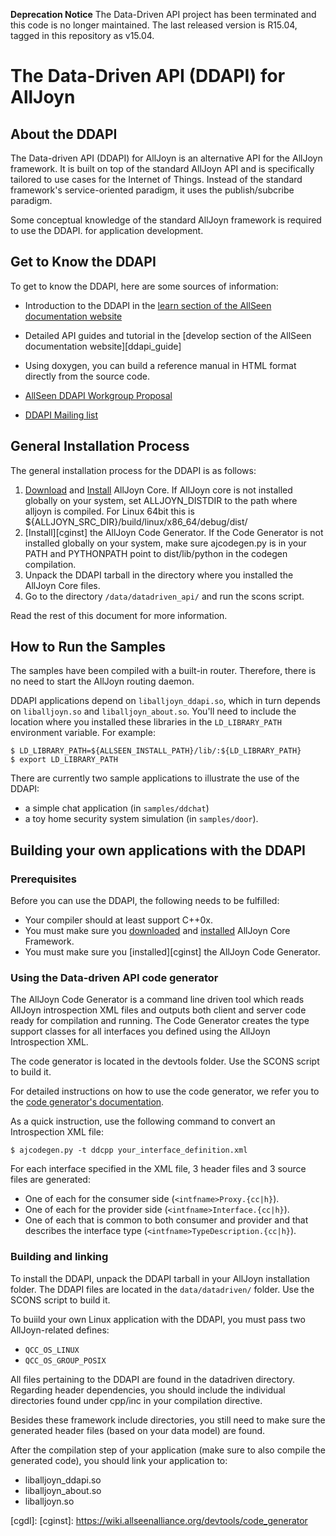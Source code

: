 **Deprecation Notice**
The Data-Driven API project has been terminated and this code is no longer
maintained. The last released version is R15.04, tagged in this repository as
v15.04.

# The Data-Driven API (DDAPI) for AllJoyn

## About the DDAPI

The Data-driven API (DDAPI) for AllJoyn is an alternative API for the AllJoyn
framework. It is built on top of the standard AllJoyn API and  is specifically
tailored to use cases for the Internet of Things. Instead of the standard
framework's service-oriented paradigm, it uses the publish/subcribe paradigm.

Some conceptual knowledge of the standard AllJoyn framework is required to use the DDAPI.
for application development.

## Get to Know the DDAPI

To get to know the DDAPI, here are some sources of information:

* Introduction to the DDAPI in the [learn section of the AllSeen documentation website][ddapi_intro]

* Detailed API guides and tutorial in the [develop section of the AllSeen documentation website][ddapi_guide]

* Using doxygen, you can build a reference manual in HTML format directly from
  the source code.

* [AllSeen DDAPI Workgroup Proposal](https://wiki.allseenalliance.org/tsc/technical_steering_committee/proposals/simplifiedapi)

* [DDAPI Mailing list](https://lists.allseenalliance.org/mailman/listinfo/allseen-datadriven)

## General Installation Process

The general installation process for the DDAPI is as follows:

1. [Download][ajdl] and [Install][ajinst] AllJoyn Core.
   If AllJoyn core is not installed globally on your system, set ALLJOYN_DISTDIR
   to the path where alljoyn is compiled. For Linux 64bit this is ${ALLJOYN_SRC_DIR}/build/linux/x86_64/debug/dist/
2. [Install][cginst] the AllJoyn Code Generator.
   If the Code Generator is not installed globally on your system, make sure ajcodegen.py is in your PATH and
   PYTHONPATH point to dist/lib/python in the codegen compilation.
3. Unpack the DDAPI tarball in the directory where you installed the AllJoyn Core files.
4. Go to the directory `/data/datadriven_api/` and run the scons script.

Read the rest of this document for more information. 
 
## How to Run the Samples

The samples have been compiled with a built-in router. Therefore, there is no
need to start the AllJoyn routing daemon.

DDAPI applications depend on `liballjoyn_ddapi.so`, which in turn depends on
`liballjoyn.so` and `liballjoyn_about.so`. You'll need to include the location
where you installed these libraries in the `LD_LIBRARY_PATH` environment
variable. For example:

    $ LD_LIBRARY_PATH=${ALLSEEN_INSTALL_PATH}/lib/:${LD_LIBRARY_PATH}
    $ export LD_LIBRARY_PATH

There are currently two sample applications to illustrate the use of the DDAPI:

* a simple chat application (in `samples/ddchat`)
* a toy home security system simulation (in `samples/door`).

## Building your own applications with the DDAPI

### Prerequisites

Before you can use the DDAPI, the following needs to be fulfilled:

* Your compiler should at least support C++0x.
* You must make sure you [downloaded][ajdl] and [installed][ajinst] AllJoyn Core Framework.
* You must make sure you [installed][cginst] the AllJoyn Code Generator.

### Using the Data-driven API code generator

The AllJoyn Code Generator is a command line driven tool which reads AllJoyn introspection XML files
and outputs both client and server code ready for compilation and running. The Code Generator creates
the type support classes for all interfaces you defined using the AllJoyn Introspection XML. 

The code generator is located in the devtools folder. Use the SCONS script to build it.

For detailed instructions on how to use the code generator, we refer you to the
[code generator's documentation][codegen].

As a quick instruction, use the following command to convert an Introspection XML file:

`$ ajcodegen.py -t ddcpp your_interface_definition.xml`

For each interface specified in the XML file, 3 header files and 3 source files
are generated:

* One of each for the consumer side (`<intfname>Proxy.{cc|h}`).
* One of each for the provider side (`<intfname>Interface.{cc|h}`).
* One of each that is common to both consumer and provider and that
  describes the interface type (`<intfname>TypeDescription.{cc|h}`).

### Building and linking

To install the DDAPI, unpack the DDAPI tarball in your AllJoyn installation folder. The
DDAPI files are located in the `data/datadriven/` folder. Use the SCONS script to build it.

To buiild your own Linux application with the DDAPI, you must pass two AllJoyn-related defines:

* `QCC_OS_LINUX`
* `QCC_OS_GROUP_POSIX`

All files pertaining to the DDAPI are found in the datadriven directory.
Regarding header dependencies, you should include the individual directories
found under cpp/inc in your compilation directive.

Besides these framework include directories, you still need to make sure the
generated header files (based on your data model) are found.

After the compilation step of your application (make sure to also compile
the generated code), you should link your application to:

* liballjoyn_ddapi.so
* liballjoyn_about.so
* liballjoyn.so

[ddapi_intro]: https://allseenalliance.org/developers/learn/ddapi
[ddapi-guide]: http://allseenalliance.org/developers/develop/api-guide/ddapi
[codegen]: https://wiki.allseenalliance.org/devtools/code_generator

[ajdl]: https://allseenalliance.org/developers/download
[ajinst]: https://wiki.allseenalliance.org/develop/building_and_running

[cgdl]: 
[cginst]: https://wiki.allseenalliance.org/devtools/code_generator
